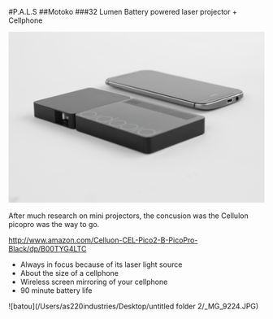 #P.A.L.S
##Motoko
###32 Lumen Battery powered laser projector + Cellphone

![batou](Image/_MG_9218.JPG)

After much research on mini projectors, the concusion was the Cellulon picopro was the way to go. 

<http://www.amazon.com/Celluon-CEL-Pico2-B-PicoPro-Black/dp/B00TYG4LTC>

* Always in focus because of its laser light source
* About the size of a cellphone
* Wireless screen mirroring of your cellphone
* 90 minute battery life

![batou](/Users/as220industries/Desktop/untitled folder 2/_MG_9224.JPG)

